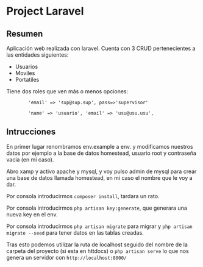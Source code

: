 
# Project Laravel


## Resumen

Aplicación web realizada con laravel.
Cuenta con 3 CRUD pertenecientes a las entidades siguientes:

 - Usuarios
 - Moviles
 - Portatiles
 
Tiene dos roles que ven más o menos opciones:
                                        
            'email' => 'sup@sup.sup', pass=>'supervisor'

            'name' => 'usuario', 'email' => 'usu@usu.usu',
 
## Intrucciones

En primer lugar renombramos env.example a env. y modificamos nuestros datos por ejemplo a la base de datos homestead, usuario root y contraseña vacia (en mi caso).

Abro xamp y activo apache y mysql, y voy pulso admin de mysql para crear una base de datos llamada homestead, en mi caso el nombre que le voy a dar.

Por consola introducirmos `composer install`, tardara un rato.

Por consola introducirmos `php artisan key:generate`, que generara una nueva key en el env.

Por consola introducirmos `php artisan migrate` para migrar y `php artisan migrate --seed` para tener datos en las tablas creadas.

Tras esto podemos utilizar la ruta de localhost seguido del nombre de la carpeta del proyecto (si esta en httdocs) o `php artisan serve` lo que nos genera un servidor con `http://localhost:8000/`


